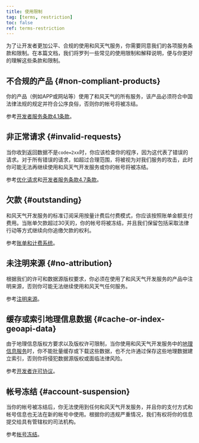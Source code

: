 ```yaml
---
title: 使用限制
tag: [terms, restriction]
toc: false
ref: terms-restriction
---
```


为了让开发者更加公平、合规的使用和风天气服务，你需要同意我们的各项服务条款和限制。在本篇文档，我们将罗列一些常见的使用限制和解释说明，便与你更好的理解这些条款和限制。

## 不合规的产品 {#non-compliant-products}

你的产品（例如APP或网站等）使用了和风天气的所有服务，该产品必须符合中国法律法规的规定并符合公序良俗，否则你的帐号将被冻结。

参考[开发者服务条款4.1条款](https://www.qweather.com/terms/developers-tos)。

## 非正常请求 {#invalid-requests}

当你收到返回数据不是`code=2xx`时，你应该检查你的程序，因为这代表了错误的请求。对于所有错误的请求，如超过合理范围，将被视为对我们服务的攻击，此时你可能无法再继续使用和风天气开发服务或你的帐号将被冻结。

参考[优化请求](/docs/best-practices/optimize-requests/)和[开发者服务条款4.7条款](https://www.qweather.com/terms/developers-tos)。

## 欠款 {#outstanding}

和风天气开发服务的标准订阅采用按量计费后付费模式，你应该按照账单金额支付费用。当账单欠款超过30天的，你的帐号将被冻结，并且我们保留包括采取法律行动等方式继续向你追缴欠款的权利。

参考[账单和计费系统](/docs/finance/billing-and-payment/)。

## 未注明来源 {#no-attribution}

根据我们的许可和数据源版权要求，你必须在使用了和风天气开发服务的产品中注明来源，否则你可能无法继续使用和风天气任何服务。

参考[注明来源](/docs/terms/attribution/)。

## 缓存或索引地理信息数据 {#cache-or-index-geoapi-data}

由于地理信息版权方要求以及版权许可限制，当你使用和风天气开发服务中的[地理信息服务](/docs/api/geoapi/)时，你不能批量缓存或下载这些数据，也不允许通过保存这些地理数据建立索引，否则你将侵犯数据源版权或面临法律风险。

参考[开发者许可协议](https://www.qweather.com/terms/developers-eula)。

## 帐号冻结 {#account-suspension}

当你的帐号被冻结后，你无法使用到任何和风天气开发服务，并且你的支付方式和帐号信息也无法在新的帐号中使用。根据你的违规严重情况，我们有权将你的信息提交给具有管辖权的司法机构。

参考[帐号冻结](/docs/account/suspension/)。